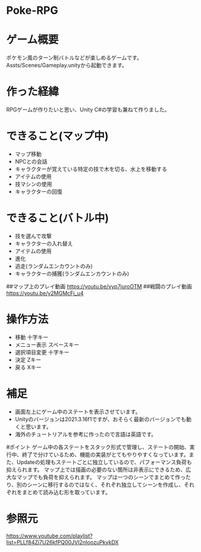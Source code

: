 # Poke-RPG
# ゲーム概要
ポケモン風のターン制バトルなどが楽しめるゲームです。
Assts/Scenes/Gameplay.unityから起動できます。

# 作った経緯
RPGゲームが作りたいと思い、Unity C#の学習も兼ねて作りました。

# できること(マップ中)
* マップ移動
* NPCとの会話
* キャラクターが覚えている特定の技で木を切る、水上を移動する
* アイテムの使用
* 技マシンの使用
* キャラクターの回復
# できること(バトル中)
* 技を選んで攻撃
* キャラクターの入れ替え
* アイテムの使用
* 進化
* 逃走(ランダムエンカウントのみ)
* キャラクターの捕獲(ランダムエンカウントのみ)

##マップ上のプレイ動画
https://youtu.be/vyp7juroOTM
##戦闘のプレイ動画
https://youtu.be/y2MGMcFj_u4

# 操作方法
* 移動
十字キー
* メニュー表示
スペースキー
* 選択項目変更
十字キー
* 決定
Zキー
* 戻る
Xキー

# 補足
* 画面左上にゲーム中のステートを表示させています。
* Unityのバージョンは2021.3.16f1ですが、おそらく最新のバージョンでも動くと思います。
* 海外のチュートリアルを参考に作ったので言語は英語です。

#ポイント
ゲーム中の各ステートをスタック形式で管理し、ステートの開始、実行中、終了で分けているため、機能の実装がとてもやりやすくなっています。また、Updateの処理もステートごとに独立しているので、パフォーマンス負荷も抑えられます。
マップ上では描画の必要のない箇所は非表示にできるため、広大なマップでも負荷を抑えられます。
マップは一つのシーンでまとめて作ったり、別のシーンに移行するのではなく、それぞれ独立してシーンを作成し、それぞれをまとめて読み込む形を取っています。



# 参照元
https://www.youtube.com/playlist?list=PLLf84Zj7U26kfPQ00JVI2nIoozuPkykDX
